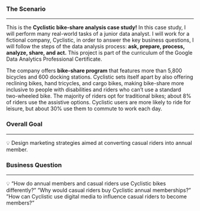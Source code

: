 ### The Scenario
---

This is the **Cyclistic bike-share analysis case study!** In this case study, I will perform many real-world tasks of a junior data analyst. I will work for a fictional company, Cyclistic, in order to answer the key business questions, I will follow the steps of the data analysis process: **ask, prepare, process, analyze, share, and act.** This project is part of the curriculum of the Google Data Analytics Professional Certificate. 

The company offers **bike-share program** that features more than 5,800 bicycles and 600 docking stations. Cyclistic sets itself apart by also offering reclining bikes, hand tricycles, and cargo bikes, making bike-share more inclusive to people with disabilities and riders who can’t use a standard two-wheeled bike. The majority of riders opt for traditional bikes; about 8% of riders use the assistive options. Cyclistic users are more likely to ride for leisure, but about 30% use them to commute to work each day.

### Overall Goal
---

<aside>
💡 Design marketing strategies aimed at converting casual riders into annual member.

</aside>

### Business Question
---

<aside>
💡 “How do annual members and casual riders use Cyclistic bikes differently?”
”Why would casual riders buy Cyclistic annual memberships?”
”How can Cyclistic use digital media to influence casual riders to become members?”

</aside>

